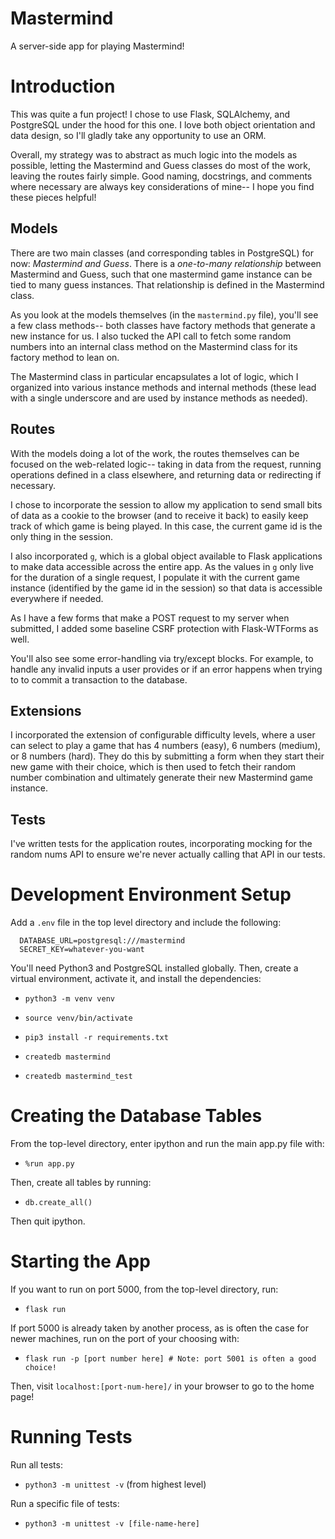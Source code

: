 Mastermind
==========

A server-side app for playing Mastermind!

Introduction
============

This was quite a fun project! I chose to use Flask, SQLAlchemy, and PostgreSQL
under the hood for this one. I love both object orientation and data design,
so I'll gladly take any opportunity to use an ORM.

Overall, my strategy was to abstract as much logic into the models as possible,
letting the Mastermind and Guess classes do most of the work, leaving the routes
fairly simple. Good naming, docstrings, and comments where necessary are always key
considerations of mine-- I hope you find these pieces helpful!

## Models

There are two main classes (and corresponding tables in PostgreSQL) for now: *Mastermind
and Guess*. There is a *one-to-many relationship* between Mastermind and Guess, such that
one mastermind game instance can be tied to many guess instances. That relationship is
defined in the Mastermind class.

As you look at the models themselves (in the `mastermind.py` file), you'll see a few class
methods-- both classes have factory methods that generate a new instance for us.
I also tucked the API call to fetch some random numbers into an internal class
method on the Mastermind class for its factory method to lean on.

The Mastermind class in particular encapsulates a lot of logic, which I organized
into various instance methods and internal methods (these lead with a single underscore
and are used by instance methods as needed).

## Routes

With the models doing a lot of the work, the routes themselves can be focused on the
web-related logic-- taking in data from the request, running operations defined
in a class elsewhere, and returning data or redirecting if necessary.

I chose to incorporate the session to allow my application to send small bits of data
as a cookie to the browser (and to receive it back) to easily keep track of which game
is being played. In this case, the current game id is the only thing in the session.

I also incorporated `g`, which is a global object available to Flask applications
to make data accessible across the entire app. As the values in `g` only live for
the duration of a single request, I populate it with the current game instance
(identified by the game id in the session) so that data is accessible everywhere
if needed.

As I have a few forms that make a POST request to my server when submitted, I added
some baseline CSRF protection with Flask-WTForms as well.

You'll also see some error-handling via try/except blocks. For example, to handle any
invalid inputs a user provides or if an error happens when trying to to commit a
transaction to the database.

## Extensions

I incorporated the extension of configurable difficulty levels, where a user can select
to play a game that has 4 numbers (easy), 6 numbers (medium), or 8 numbers (hard). They
do this by submitting a form when they start their new game with their choice, which is then
used to fetch their random number combination and ultimately generate their new Mastermind game
instance.

## Tests

I've written tests for the application routes, incorporating mocking for the random nums API to
ensure we're never actually calling that API in our tests.


Development Environment Setup
=============================

Add a `.env` file in the top level directory and include the following:
```
  DATABASE_URL=postgresql:///mastermind
  SECRET_KEY=whatever-you-want
```

You'll need Python3 and PostgreSQL installed globally. Then, create a virtual environment,
activate it, and install the dependencies:

 - `python3 -m venv venv`
 - `source venv/bin/activate`
 - `pip3 install -r requirements.txt`

 - `createdb mastermind`
 - `createdb mastermind_test`

Creating the Database Tables
============================

From the top-level directory, enter ipython and run the main app.py file with:

- `%run app.py`

Then, create all tables by running:

- `db.create_all()`

Then quit ipython.

Starting the App
================

If you want to run on port 5000, from the top-level directory, run:

 - `flask run`

If port 5000 is already taken by another process, as is often the case for
newer machines, run on the port of your choosing with:

 - `flask run -p [port number here] # Note: port 5001 is often a good choice!`

Then, visit `localhost:[port-num-here]/` in your browser to go to the home page!

Running Tests
=============

Run all tests:
- `python3 -m unittest -v` (from highest level)

Run a specific file of tests:
- `python3 -m unittest -v [file-name-here]`